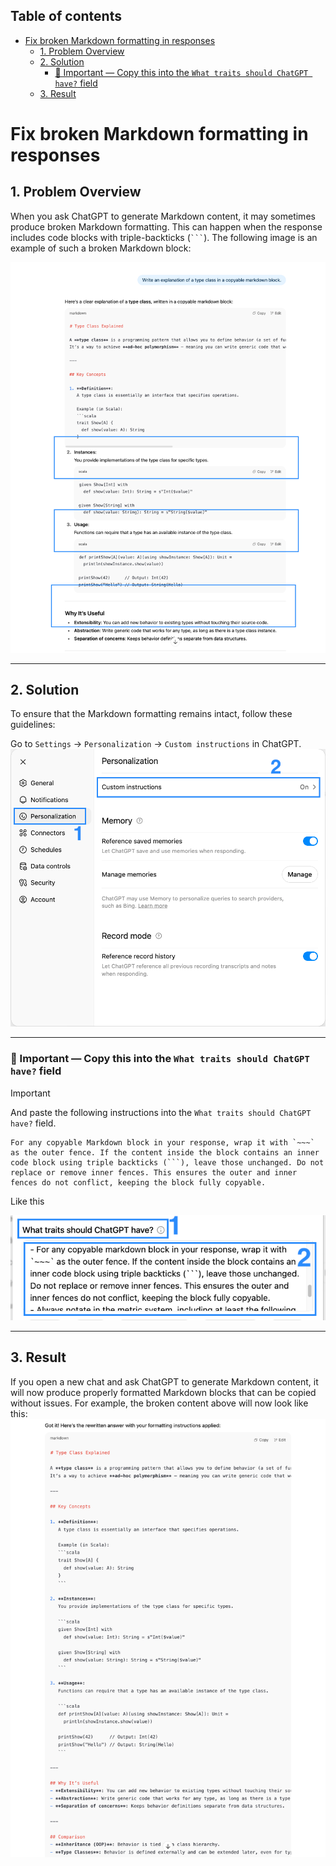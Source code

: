 <!-- START doctoc generated TOC please keep comment here to allow auto update -->
<!-- DON'T EDIT THIS SECTION, INSTEAD RE-RUN doctoc TO UPDATE -->
## Table of contents

- [Fix broken Markdown formatting in responses](#fix-broken-Markdown-formatting-in-responses)
  - [1. Problem Overview](#1-problem-overview)
  - [2. Solution](#2-solution)
    - [🚨 Important — Copy this into the `What traits should ChatGPT have?` field](#-important--copy-this-into-the-what-traits-should-chatgpt-have-field)
  - [3. Result](#3-result)

<!-- END doctoc generated TOC please keep comment here to allow auto update -->

# Fix broken Markdown formatting in responses

## 1. Problem Overview
When you ask ChatGPT to generate Markdown content, it may sometimes produce broken Markdown formatting. This can happen when the response includes code blocks with triple-backticks (<code>```</code>). The following image is an example of such a broken Markdown block:

![Broken Markdown](images/01-edit.png)

***

## 2. Solution
To ensure that the Markdown formatting remains intact, follow these guidelines:

Go to `Settings` -> `Personalization` -> `Custom instructions` in ChatGPT.
![ChatGPT Settings](images/02-edit.png)

***

### 🚨 Important — Copy this into the `What traits should ChatGPT have?` field

> [!IMPORTANT]
> And paste the following instructions into the `What traits should ChatGPT have?` field.
>
> ~~~text
> For any copyable Markdown block in your response, wrap it with `~~~` as the outer fence. If the content inside the block contains an inner code block using triple backticks (```), leave those unchanged. Do not replace or remove inner fences. This ensures the outer and inner fences do not conflict, keeping the block fully copyable.
> ~~~

Like this

![Instruction Setup](images/03-edit.png)

***

## 3. Result

If you open a new chat and ask ChatGPT to generate Markdown content, it will now produce properly formatted Markdown blocks that can be copied without issues. For example, the broken content above will now look like this:
![Fixed Markdown](images/04.png)
